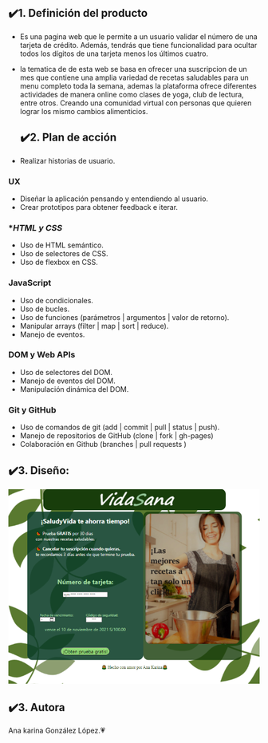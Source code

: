 
 ## ✔️1. Definición del producto

- Es una pagina web que le permite a un usuario validar el número de una tarjeta de crédito. Además, tendrás que
tiene funcionalidad para ocultar todos los dígitos de una tarjeta menos
los últimos cuatro.

- la tematica de de esta web se basa en ofrecer una suscripcion de un mes  que contiene una amplia variedad de recetas saludables para un menu completo toda la semana, ademas  la plataforma ofrece diferentes actividades de manera online como clases de yoga, club de lectura, entre otros. Creando una comunidad virtual con personas que quieren lograr los mismo cambios alimenticios.  




  ## ✔️2. Plan de acción

- Realizar historias de usuario.

### **UX**

- Diseñar la aplicación pensando y entendiendo al usuario.
- Crear prototipos para obtener feedback e iterar.


### **HTML y CSS*

- Uso de HTML semántico.
- Uso de selectores de CSS.
- Uso de flexbox en CSS.

### **JavaScript**

- Uso de condicionales.
- Uso de bucles.
- Uso de funciones (parámetros | argumentos | valor de retorno).
- Manipular arrays (filter | map | sort | reduce).
- Manejo de eventos.

### **DOM y Web APIs**

- Uso de selectores del DOM.
- Manejo de eventos del DOM.
- Manipulación dinámica del DOM.


### **Git y GitHub**

- Uso de comandos de git (add | commit | pull | status | push).
- Manejo de repositorios de GitHub (clone | fork | gh-pages)
- Colaboración en Github (branches | pull requests )

## ✔️3. Diseño:

![prototipo](src/imagenes/vida-sana.png)



## ✔️3. Autora

Ana karina González López.&#128151;